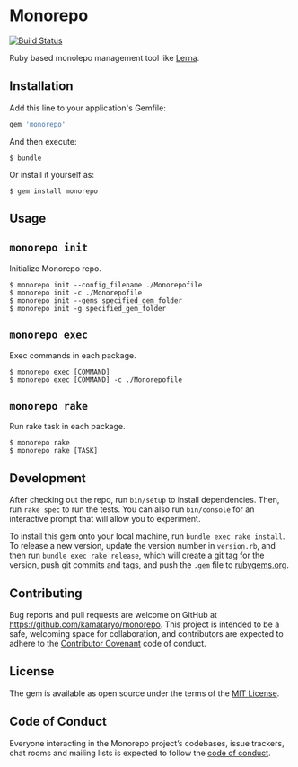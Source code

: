# Monorepo

[![Build Status](https://travis-ci.org/kamataryo/monorepo.svg?branch=master)](https://travis-ci.org/kamataryo/monorepo)

Ruby based monolepo management tool like [Lerna](https://lernajs.io/).

## Installation

Add this line to your application's Gemfile:

```ruby
gem 'monorepo'
```

And then execute:

    $ bundle

Or install it yourself as:

    $ gem install monorepo

## Usage

## `monorepo init`

Initialize Monorepo repo.

```shell
$ monorepo init --config_filename ./Monorepofile
$ monorepo init -c ./Monorepofile
$ monorepo init --gems specified_gem_folder
$ monorepo init -g specified_gem_folder
```

## `monorepo exec`

Exec commands in each package.

```shell
$ monorepo exec [COMMAND]
$ monorepo exec [COMMAND] -c ./Monorepofile
```

## `monorepo rake`

Run rake task in each package.

```shell
$ monorepo rake
$ monorepo rake [TASK]
```

## Development

After checking out the repo, run `bin/setup` to install dependencies. Then, run `rake spec` to run the tests. You can also run `bin/console` for an interactive prompt that will allow you to experiment.

To install this gem onto your local machine, run `bundle exec rake install`. To release a new version, update the version number in `version.rb`, and then run `bundle exec rake release`, which will create a git tag for the version, push git commits and tags, and push the `.gem` file to [rubygems.org](https://rubygems.org).

## Contributing

Bug reports and pull requests are welcome on GitHub at https://github.com/kamataryo/monorepo. This project is intended to be a safe, welcoming space for collaboration, and contributors are expected to adhere to the [Contributor Covenant](http://contributor-covenant.org) code of conduct.

## License

The gem is available as open source under the terms of the [MIT License](https://opensource.org/licenses/MIT).

## Code of Conduct

Everyone interacting in the Monorepo project’s codebases, issue trackers, chat rooms and mailing lists is expected to follow the [code of conduct](https://github.com/kamataryo/monorepo/blob/master/CODE_OF_CONDUCT.md).
